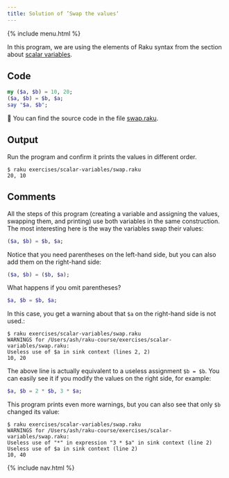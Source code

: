 ```yaml
---
title: Solution of ’Swap the values‘
---
```


{% include menu.html %}

In this program, we are using the elements of Raku syntax from the section about [scalar variables](/scalar-variables).

## Code

```raku
my ($a, $b) = 10, 20;
($a, $b) = $b, $a;
say "$a, $b";
```

🦋 You can find the source code in the file [swap.raku](https://github.com/ash/raku-course/blob/master/exercises/scalar-variables/swap.raku).

## Output

Run the program and confirm it prints the values in different order.

```console
$ raku exercises/scalar-variables/swap.raku
20, 10
```

## Comments

All the steps of this program (creating a variable and assigning the values, swapping them, and printing) use both variables in the same construction. The most interesting here is the way the variables swap their values:

```raku
($a, $b) = $b, $a;
```

Notice that you need parentheses on the left-hand side, but you can also add them on the right-hand side:

```raku
($a, $b) = ($b, $a);
```

What happens if you omit parentheses?

```raku
$a, $b = $b, $a;
```

In this case, you get a warning about that `$a` on the right-hand side is not used.:

```console
$ raku exercises/scalar-variables/swap.raku
WARNINGS for /Users/ash/raku-course/exercises/scalar-variables/swap.raku:
Useless use of $a in sink context (lines 2, 2)
10, 20
```

The above line is actually equivalent to a useless assignment `$b = $b`. You can easily see it if you modify the values on the right side, for example:

```raku
$a, $b = 2 * $b, 3 * $a;
```

This program prints even more warnings, but you can also see that only `$b` changed its value:

```console
$ raku exercises/scalar-variables/swap.raku
WARNINGS for /Users/ash/raku-course/exercises/scalar-variables/swap.raku:
Useless use of "*" in expression "3 * $a" in sink context (line 2)
Useless use of $a in sink context (line 2)
10, 40
```

{% include nav.html %}
